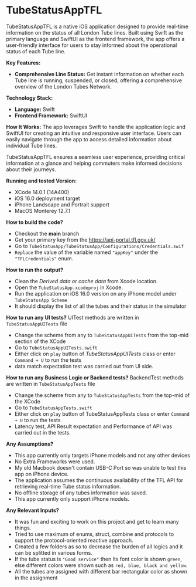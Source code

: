 
# TubeStatusAppTFL

TubeStatusAppTFL is a native iOS application designed to provide real-time information on the status of all London Tube lines. Built using Swift as the primary language and SwiftUI as the frontend framework, the app offers a user-friendly interface for users to stay informed about the operational status of each Tube line.

**Key Features:**

-   **Comprehensive Line Status:** Get instant information on whether each Tube line is running, suspended, or closed, offering a comprehensive overview of the London Tubes Network.

**Technology Stack:**

-   **Language:** Swift
-   **Frontend Framework:** SwiftUI

**How It Works:** 
The app leverages Swift to handle the application logic and SwiftUI for creating an intuitive and responsive user interface. Users can easily navigate through the app to access detailed information about individual Tube lines.

TubeStatusAppTFL ensures a seamless user experience, providing critical information at a glance and helping commuters make informed decisions about their journeys.

**Running and tested Version:**
 - XCode 14.0.1 (14A400)
 - iOS 16.0 deployment target
 - iPhone Landscape and Portrait support
 - MacOS Monterey 12.7.1

**How to build the code?**
 - Checkout the **main** branch
 - Get your primary key from the https://api-portal.tfl.gov.uk/
 - Go to `TubeStatusApp/TubeStatusApp/Configurations/Credentials.swif`
 - `Replace` the value of the variable named `"appKey"` under the `"TFLCredentials"` enum.

**How to run the output?**
 - Clean the *Derived data or cache data* from Xcode location.
 - Open the `TubeStatusApp.xcodeproj` in Xcode.
 - Run the application on iOS 16.0 version on any iPhone model under `TubeStatusApp Scheme`
 - It should display the list of all the tubes and their status in the simulator

**How to run any UI tests?**
UITest methods are written in `TubeStatusAppUITests` file
 - Change the scheme from any to `TubeStatusAppUITests` from the top-mid section of the XCode
 - Go to `TubeStatusAppUITests.swift`
 - Either click on `play` button of *TubeStatusAppUITests* class or enter `Command + U` to run the tests
 - data match expectation test was carried out from UI side.

**How to run any Business Logic or Backend tests?**
BackendTest methods are written in `TubeStatusAppTests` file
 - Change the scheme from any to `TubeStatusAppTests` from the top-mid of the XCode
 - Go to `TubeStatusAppTests.swift`
 - Either click on `play` button of TubeStatusAppTests class or enter `Command + U` to run the tests
 - Latency test, API Result expectation and Performance of API was carried out in the tests.

**Any Assumptions?**
 - This app currently only targets iPhone models and not any other devices
 - No Extra Frameworks were used.
 - My old Macbook doesn't contain USB-C Port so was unable to test this app on iPhone device.
 - The application assumes the continuous availability of the TFL API for retrieving real-time Tube status information.
 - No offline storage of any tubes information was saved.
 - This app currently only support iPhone models.

**Any Relevant Inputs?**
 - It was fun and exciting to work on this project and get to learn many things.
 - Tried to use maximum of enums, struct, combine and protocols to support the protocol-oriented reactive approach.
 - Created a few folders as so to decrease the burden of all logics and it can be splitted in various forms.
 - If the tube status is `"Good service"` then Its font color is shown `green`, else different colors were shown such as `red, blue, black and yellow`.
 - All the tubes are assigned with different bar rectangular color as shown in the assignment

   
